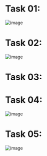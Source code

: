 # Task 01:
![image](https://github.com/user-attachments/assets/c9cc4ece-74fc-4c8a-8f02-5be1d919750c)

# Task 02:
![image](https://github.com/user-attachments/assets/d975abf5-7e44-4360-82f4-866503c07d52)

# Task 03:

# Task 04:
![image](https://github.com/user-attachments/assets/f2151d3f-ddf2-4fd2-bad2-ca9bae1bfb5b)

# Task 05:
![image](https://github.com/user-attachments/assets/5b595cd9-7c60-4b09-af7b-9f31489970e9)
